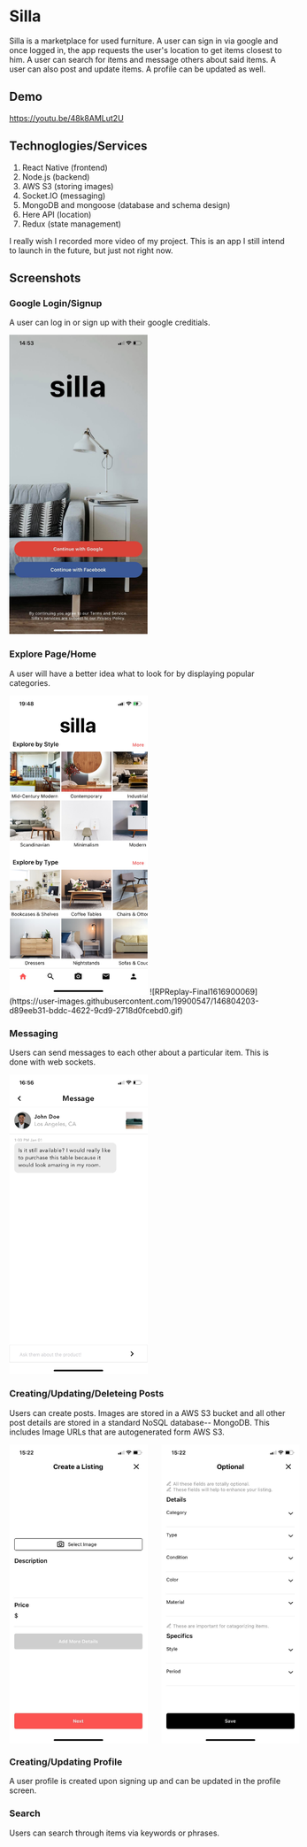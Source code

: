 # Silla 
Silla is a marketplace for used furniture. A user can sign in via google and once logged in, the app requests the user's location to get
items closest to him. A user can search for items and message others about said items. A user can also post and update items. A profile can be updated as well.

## Demo
https://youtu.be/48k8AMLut2U

## Technoglogies/Services
1. React Native (frontend)
2. Node.js (backend)
3. AWS S3 (storing images)
4. Socket.IO (messaging)
5. MongoDB and mongoose (database and schema design)
6. Here API (location)
7. Redux (state management)

I really wish I recorded more video of my project. This is an app I still intend to launch in the future, 
but just not right now.

## Screenshots
### Google Login/Signup
A user can log in or sign up with their google creditials.

<img src="/demo/login.jpg" alt="login screen" style="width: 250px;"/>

### Explore Page/Home
A user will have a better idea what to look for by displaying popular categories. 

<img src="demo/home.jpeg" alt="home screen" style="width: 250px;"/>
![RPReplay-Final1616900069](https://user-images.githubusercontent.com/19900547/146804203-d89eeb31-bddc-4622-9cd9-2718d0fcebd0.gif)

### Messaging
Users can send messages to each other about a particular item. 
This is done with web sockets.

<img src="/demo/message.jpeg" alt="conversation example" style="width: 250px;"/>

### Creating/Updating/Deleteing Posts
Users can create posts. Images are stored in a AWS S3 bucket and all other 
post details are stored in a standard NoSQL database-- MongoDB. This includes
Image URLs that are autogenerated form AWS S3. 

<div style="display: flex">
  <img src="/demo/create-post-1.jpg" alt="create post screen 1" style="width: 250px;">
  <img src="/demo/create-post-2.jpg" alt="create post screen 2" style="margin-left: 25px; width: 250px;">
</div>

### Creating/Updating Profile
A user profile is created upon signing up and can be updated in the profile
screen. 

### Search
Users can search through items via keywords or phrases. 







